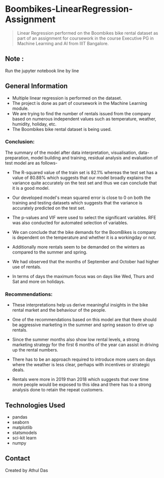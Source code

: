 # Boombikes-LinearRegression-Assignment 
> Linear Regression performed on the Boombikes bike rental dataset as part of an assignment for coursework in the course Executive PG in Machine Learning and AI from IIIT Bangalore. 

## Note : 
Run the jupyter notebook line by line

## General Information
- Multiple linear regression is performed on the dataset.
- The project is done as part of coursework in the Machine Learning module. 
- We are trying to find the number of rentals issued from the company based on numerous independent values such as temperature, weather, humidity, holiday, etc. 
- The Boombikes bike rental dataset is being used. 


### Conclusion:

The summary of the model after data interpretation, visualisation, data-preparation, model building and training, residual analysis and evaluation of test model are as follows-

- The R-squared value of the train set is 82.1% whereas the test set has a value of 80.88% which suggests that our model broadly explains the variance quite accurately on the test set and thus we can conclude that it is a good model. 

- Our developed model's mean squared error is close to 0 on both the training and testing datasets which suggests that the variance is accurately predicted on the test set.

- The p-values and VIF were used to select the significant variables. RFE was also conducted for automated selection of variables.  

- We can conclude that the bike demands for the BoomBikes is company is dependent on the temperature and whether it is a workingday or not. 

- Additionally more rentals seem to be demanded on the winters as compared to the summer and spring. 

- We had observed that the months of September and October had higher use of rentals. 

- In terms of days the maximum focus was on days like Wed, Thurs and Sat and more on holidays. 

### Recommendations:

- These interpretations help us derive meaningful insights in the bike rental market and the behaviour of the people. 

- One of the recommendations based on this model are that there should be aggressive marketing in the summer and spring season to drive up rentals. 

- Since the summer months also show low rental levels, a strong marketing strategy for the first 6 months of the year can assist in driving up the rental numbers. 

- There has to be an approach required to introduce more users on days where the weather is less clear, perhaps with incentives or strategic deals. 

- Rentals were more in 2019 than 2018 which suggests that over time more people would be exposed to this idea and there has to a strong analysis done to retain the repeat customers. 



## Technologies Used
- pandas
- seaborn
- matplotlib
- statsmodels
- sci-kit learn
- numpy


## Contact
Created by Athul Das 

